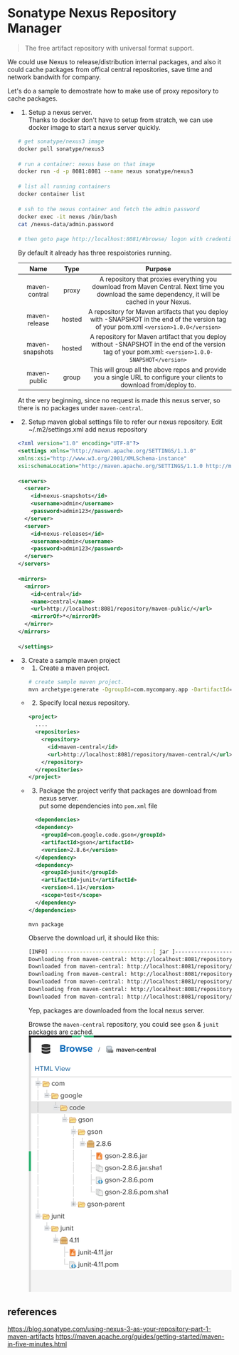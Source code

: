 # Sonatype Nexus Repository Manager 

> The free artifact repository with universal format support.

We could use Nexus to release/distribution internal packages, and also it could cache 
packages from offical central repositories, save time and network bandwith for company.

Let's do a sample to demostrate how to make use of proxy repository to cache packages.

- 1. Setup a nexus server.  
  Thanks to docker don't have to setup from stratch, we can use docker image to start a nexus server quickly.
  
  ```bash
  # get sonatype/nexus3 image
  docker pull sonatype/nexus3

  # run a container: nexus base on that image
  docker run -d -p 8081:8081 --name nexus sonatype/nexus3

  # list all running containers
  docker container list

  # ssh to the nexus container and fetch the admin password
  docker exec -it nexus /bin/bash
  cat /nexus-data/admin.password

  # then goto page http://localhost:8081/#browse/ logon with credential admin:pwd
  ```
  By default it already has three respoistories running.

  | Name | Type | Purpose |
  |:----:|:----:|:----:|
  | maven-contral | proxy | A repository that proxies everything you download from Maven Central. Next time you download the same dependency, it will be cached in your Nexus. |
  | maven-release | hosted | A repository for Maven artifacts that you deploy with -SNAPSHOT in the end of the version tag of your pom.xml `<version>1.0.0</version>` |
  | maven-snapshots | hosted | A repository for Maven artifact that you deploy without -SNAPSHOT in the end of the version tag of your pom.xml: `<version>1.0.0-SNAPSHOT</version>` |
  | maven-public | group | This will group all the above repos and provide you a single URL to configure your clients to download from/deploy to.|

  At the very beginning, since no request is made this nexus server, so there is no packages under `maven-central`.  

- 2. Setup maven global settings file to refer our nexus repository.
  Edit ~/.m2/settings.xml add nexus repository
  ```xml
  <?xml version="1.0" encoding="UTF-8"?>
  <settings xmlns="http://maven.apache.org/SETTINGS/1.1.0"
  xmlns:xsi="http://www.w3.org/2001/XMLSchema-instance"
  xsi:schemaLocation="http://maven.apache.org/SETTINGS/1.1.0 http://maven.apache.org/xsd/settings-1.1.0.xsd">

  <servers>
    <server>
      <id>nexus-snapshots</id>
      <username>admin</username>
      <password>admin123</password>
    </server>
    <server>
      <id>nexus-releases</id>
      <username>admin</username>
      <password>admin123</password>
    </server>
  </servers>

  <mirrors>
    <mirror>
      <id>central</id>
      <name>central</name>
      <url>http://localhost:8081/repository/maven-public/</url>
      <mirrorOf>*</mirrorOf>
    </mirror>
  </mirrors>

  </settings>
  ```  

- 3. Create a sample maven project  
  - 1. Create a maven project.
    ```bash
    # create sample maven project.
    mvn archetype:generate -DgroupId=com.mycompany.app -DartifactId=my-app -DarchetypeArtifactId=maven-archetype-quickstart -DarchetypeVersion=1.4 -DinteractiveMode=false
    ```
  - 2. Specify local nexus repository.  
    ```xml
    <project>
      ....
      <repositories>
        <repository>
          <id>maven-central</id>
          <url>http://localhost:8081/repository/maven-central/</url>
        </repository>
      </repositories>
    </project>
    ```
  - 3. Package the project verify that packages are download from nexus server.  
    put some dependencies into `pom.xml` file  

    ```xml
      <dependencies>
      <dependency>
        <groupId>com.google.code.gson</groupId>
        <artifactId>gson</artifactId>
        <version>2.8.6</version>
      </dependency>
      <dependency>
        <groupId>junit</groupId>
        <artifactId>junit</artifactId>
        <version>4.11</version>
        <scope>test</scope>
      </dependency>
    </dependencies>
    ```
  
    `mvn package`

    Observe the download url, it should like this:
    
    ```bash
    [INFO] --------------------------------[ jar ]---------------------------------
    Downloading from maven-central: http://localhost:8081/repository/maven-central/com/google/code/gson/gson/2.8.6/gson-2.8.6.pom
    Downloaded from maven-central: http://localhost:8081/repository/maven-central/com/google/code/gson/gson/2.8.6/gson-2.8.6.pom (2.5 kB at 378 B/s)
    Downloading from maven-central: http://localhost:8081/repository/maven-central/com/google/code/gson/gson-parent/2.8.6/gson-parent-2.8.6.pom
    Downloaded from maven-central: http://localhost:8081/repository/maven-central/com/google/code/gson/gson-parent/2.8.6/gson-parent-2.8.6.pom (4.4 kB at 7.6 kB/s)
    Downloading from maven-central: http://localhost:8081/repository/maven-central/com/google/code/gson/gson/2.8.6/gson-2.8.6.jar
    Downloaded from maven-central: http://localhost:8081/repository/maven-central/com/google/code/gson/gson/2.8.6/gson-2.8.6.jar (240 kB at 166 kB/s)
    ```
    Yep, packages are downloaded from the local nexus server.

    Browse the `maven-central` repository, you could see `gson` & `junit` packages are cached. 
    ![maven-central](./maven-central-repo.png)

## references
https://blog.sonatype.com/using-nexus-3-as-your-repository-part-1-maven-artifacts
https://maven.apache.org/guides/getting-started/maven-in-five-minutes.html